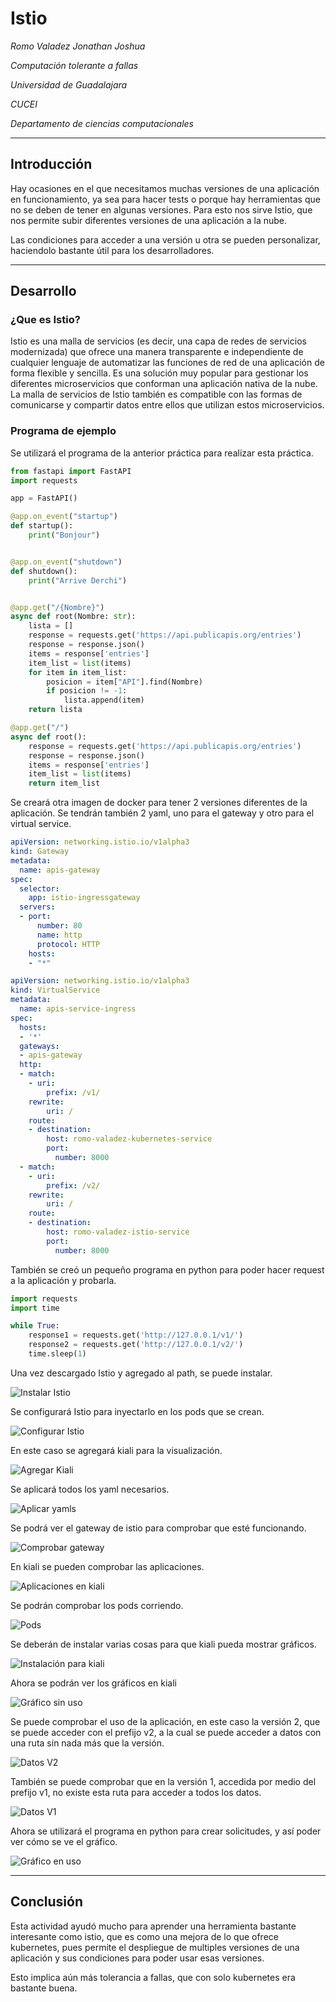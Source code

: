 # Istio
_Romo Valadez Jonathan Joshua_

_Computación tolerante a fallas_

_Universidad de Guadalajara_

_CUCEI_

_Departamento de ciencias computacionales_

---

## Introducción
Hay ocasiones en el que necesitamos muchas versiones de una aplicación en funcionamiento, ya sea para hacer tests o porque hay herramientas que no se deben de tener en algunas versiones. Para esto nos sirve Istio, que nos permite subir diferentes versiones de una aplicación a la nube.

Las condiciones para acceder a una versión u otra se pueden personalizar, haciendolo bastante útil para los desarrolladores.

---

## Desarrollo

### ¿Que es Istio?
Istio es una malla de servicios (es decir, una capa de redes de servicios modernizada) que ofrece una manera transparente e independiente de cualquier lenguaje de automatizar las funciones de red de una aplicación de forma flexible y sencilla. Es una solución muy popular para gestionar los diferentes microservicios que conforman una aplicación nativa de la nube. La malla de servicios de Istio también es compatible con las formas de comunicarse y compartir datos entre ellos que utilizan estos microservicios.

### Programa de ejemplo
Se utilizará el programa de la anterior práctica para realizar esta práctica.

~~~python
from fastapi import FastAPI
import requests

app = FastAPI()

@app.on_event("startup")
def startup():
    print("Bonjour")


@app.on_event("shutdown")
def shutdown():
    print("Arrive Derchi")


@app.get("/{Nombre}")
async def root(Nombre: str):
    lista = []
    response = requests.get('https://api.publicapis.org/entries')
    response = response.json()
    items = response['entries']
    item_list = list(items)
    for item in item_list:
        posicion = item["API"].find(Nombre)
        if posicion != -1:
            lista.append(item)
    return lista

@app.get("/")
async def root():
    response = requests.get('https://api.publicapis.org/entries')
    response = response.json()
    items = response['entries']
    item_list = list(items)
    return item_list
~~~

Se creará otra imagen de docker para tener 2 versiones diferentes de la aplicación. Se tendrán también 2 yaml, uno para el gateway y otro para el virtual service.

~~~yaml
apiVersion: networking.istio.io/v1alpha3
kind: Gateway
metadata:
  name: apis-gateway
spec:
  selector:
    app: istio-ingressgateway
  servers:
  - port:
      number: 80
      name: http
      protocol: HTTP
    hosts:
    - "*"
~~~

~~~yaml
apiVersion: networking.istio.io/v1alpha3
kind: VirtualService
metadata:
  name: apis-service-ingress
spec:
  hosts: 
  - '*'
  gateways:
  - apis-gateway
  http:
  - match:
    - uri:
        prefix: /v1/
    rewrite:
        uri: /
    route:
    - destination:
        host: romo-valadez-kubernetes-service
        port:
          number: 8000
  - match:
    - uri:
        prefix: /v2/
    rewrite:
        uri: /
    route:
    - destination:
        host: romo-valadez-istio-service
        port: 
          number: 8000
~~~

También se creó un pequeño programa en python para poder hacer request a la aplicación y probarla.

~~~python
import requests
import time

while True:
    response1 = requests.get('http://127.0.0.1/v1/')
    response2 = requests.get('http://127.0.0.1/v2/')
    time.sleep(1)
~~~

Una vez descargado Istio y agregado al path, se puede instalar.

![Instalar Istio](./Imagenes/1.png "Instalar Istio")

Se configurará Istio para inyectarlo en los pods que se crean.

![Configurar Istio](./Imagenes/2.png "Configurar Istio")

En este caso se agregará kiali para la visualización.

![Agregar Kiali](./Imagenes/3.png "Agregar Kiali")

Se aplicará todos los yaml necesarios.

![Aplicar yamls](./Imagenes/4.png "Aplicar yamls")

Se podrá ver el gateway de istio para comprobar que esté funcionando.

![Comprobar gateway](./Imagenes/5.png "Aplicar gateway")

En kiali se pueden comprobar las aplicaciones.

![Aplicaciones en kiali](./Imagenes/6.png "Aplicaciones en kiali")

Se podrán comprobar los pods corriendo.

![Pods](./Imagenes/7.png "Pods")

Se deberán de instalar varias cosas para que kiali pueda mostrar gráficos.

![Instalación para kiali](./Imagenes/8.png "Instalación para kiali")

Ahora se podrán ver los gráficos en kiali

![Gráfico sin uso](./Imagenes/9.png "Gráfico sin uso")

Se puede comprobar el uso de la aplicación, en este caso la versión 2, que se puede acceder con el prefijo v2, a la cual se puede acceder a datos con una ruta sin nada más que la versión.

![Datos V2](./Imagenes/10.png "Datos V2")

También se puede comprobar que en la versión 1, accedida por medio del prefijo v1, no existe esta ruta para acceder a todos los datos.

![Datos V1](./Imagenes/11.png "Datos V1")

Ahora se utilizará el programa en python para crear solicitudes, y así poder ver cómo se ve el gráfico.

![Gráfico en uso](./Imagenes/12.png "Gráfico en uso")

---

## Conclusión
Esta actividad ayudó mucho para aprender una herramienta bastante interesante como istio, que es como una mejora de lo que ofrece kubernetes, pues permite el despliegue de multiples versiones de una aplicación y sus condiciones para poder usar esas versiones.

Esto implica aún más tolerancia a fallas, que con solo kubernetes era bastante buena.
